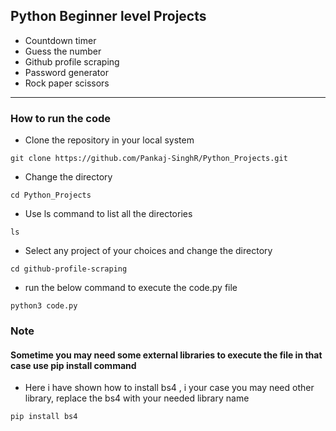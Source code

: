 ## Python Beginner level Projects
- Countdown timer
- Guess the number
- Github profile scraping
- Password generator
- Rock paper scissors

---
### How to run the code
- Clone the repository in your local system

```
git clone https://github.com/Pankaj-SinghR/Python_Projects.git
```
- Change the directory

```
cd Python_Projects
```
- Use ls command to list all the directories
```
ls
```
- Select any project of your choices and change the directory

```
cd github-profile-scraping
```

- run the below command to execute the code.py file

```
python3 code.py
```

### Note
#### Sometime you may need some external libraries to execute the file in that case use pip install command
- Here i have shown how to install bs4 , i your case you may need other library, replace the bs4 with your needed library name
```
pip install bs4
```
